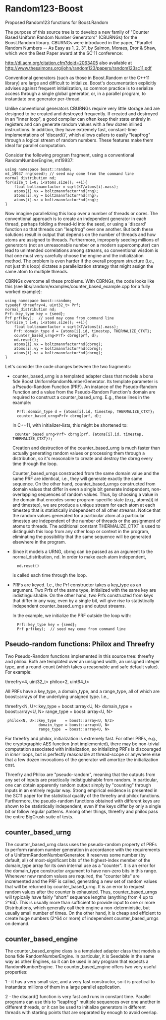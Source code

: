 Random123-Boost
===============

Proposed Random123 functions for Boost.Random

The purpose of this source tree is to develop a new family of
"Counter Based Uniform Random Number Generators" (CBURNGs) for the
Boost.Random library.  CBURNGs were introduced in the paper, "Parallel
Random Numbers -- As Easy as 1, 2, 3", by Salmon, Moraes, Dror & Shaw,
which won the Best Paper award at the SC'11  conference:

http://dl.acm.org/citation.cfm?doid=2063405
also available at
http://www.thesalmons.org/john/random123/papers/random123sc11.pdf

Conventional generators (such as those in Boost.Random or the C++11
<random> library) are large and difficult to initialize.  Boost's
documentation explicitly advises against frequent initialization, so
common practice is to serialize access through a single global
generator, or, in a parallel program, to instantiate one generator
per-thread.

Unlike conventional generators CBURNGs require very little storage and
are designed to be created and destroyed frequently.  If created and
destroyed in an "inner loop", a good compiler can often keep their
state entirely in registers and can generate random values with a few
dozen inlined instructions.  In addition, they have extremely fast,
constant-time implementations of 'discard()', which allows callers to
easily "leapfrog" through a logical stream of random numbers.
These features make them ideal for parallel computation. 

Consider the following program fragment, using a conventional
RandomNumberEngine, mt19937:

    using namespace boost::random;
    mt_19937 rng(seed); // seed may come from the command line
    normal_distribution nd;
    for(size_t i=0; i<atoms.size(); ++i){
        float boltzmannfactor = sqrt(kT/atoms[i].mass);
        atoms[i].vx = boltzmannfactor*nd(rng);
        atoms[i].vy = boltzmannfactor*nd(rng);
        atoms[i].vz = boltzmannfactor*nd(rng);
    }

Now imagine parallelizing this loop over a number of threads or cores.
The conventional approach is to create an independent generator in
each thread, perhaps folding a thread-id into the seed, or using a
'discard' function so that threads can "leapfrog" over one another.
But both these solutions result in output that depends on the number
of threads and how atoms are assigned to threads.  Furthermore,
improperly seeding millions of generators (not an unreasonable number
on a modern supercomputer) can lead to unintended correlations among
streams, so conventional wisdom is that one must very carefully choose
the engine and the initialization method.  The problem is even harder
if the overall program structure (i.e., not just this loop) dictates a
parallelization strategy that might assign the same atom to multiple
threads.

CBRNGs overcome all these problems.  With CBRNGs, the code looks like
this (see libs/random/examples/counter_based_example.cpp for a fully
worked example):

    using namespace boost::random;
    typedef threefry<4, uint32_t> Prf;
    normal_distribution nd;
    Prf::key_type key = {seed};
    Prf prf(key);  // seed may come from command line
    for(size_t i=0; i<atoms.size(); ++i){
        float boltzmannfactor = sqrt(kT/atoms[i].mass);
        Prf::domain_type d = {atoms[i].id, timestep, THERMALIZE_CTXT};
        counter_based_urng<Prf> cbrng(prf, d);
        nd.reset();
        atoms[i].vx = boltzmannfactor*nd(cbrng);
        atoms[i].vy = boltzmannfactor*nd(cbrng);
        atoms[i].vz = boltzmannfactor*nd(cbrng);
    }

Let's consider the code changes between the two fragments:

- counter_based_urng is a templated adapter class that models a bona
fide Boost UniformRandomNumberGenerator.  Its template parameter is a
Pseudo-Random Function (PRF).  An instance of the Pseudo-Random
Function and a value from the Pseudo-Random Function's domain are
required to construct a counter_based_urng.  E.g., these lines in the
example:

        Prf::domain_type d = {atoms[i].id, timestep, THERMALIZE_CTXT};
        counter_based_urng<Prf> cbrng(prf, d);

    In C++11, with initializer-lists, this might be shortened to:

       counter_based_urng<Prf> cbrng(prf, {atoms[i].id, timestep, THERMALIZE_CTXT});

    Creation and destruction of the counter_based_urng is much faster than
    actually generating random values or processing them through a
    distribution, so it's reasonable to create and destroy the cbrng every
    time through the loop.
    
    Counter_based_urngs constructed from the same domain value and the
    same PRF are identical, i.e., they will generate exactly the same
    sequence.  On the other hand, counter_based_urngs constructed from
    domain values that differ in even a single bit generate independent,
    non-overlapping sequences of random values.  Thus, by choosing a value
    in the domain that encodes some program-specific state (e.g.,
    atoms[i].id and timestep), we are produce a unique
    stream for each atom at each timestep that is statistically
    independent of all other streams.  Notice that the random values
    generated for a particular atom at a particular timestep are
    independent of the number of threads or the assignment of atoms to
    threads.  The additional constant THERMALIZE_CTXT is used to
    distinguish this loop from any other loop or context in the program,
    eliminating the possibility that the same sequence will be generated
    elsewhere in the program.

- Since it models a URNG, cbrng can be passed as an argument to the
normal_distribution, nd.  In order to make each atom independent,

        nd.reset() 
    
    is called each time through the loop.

- PRFs are keyed.  I.e., the Prf constructor takes a key_type as an
argument.  Two Prfs of the same type, initialized with the same key
are indistinguishable.  On the other hand, two Prfs constructed from
keys that differ in any way, even by a single bit, will give rise to
statistically independent counter_based_urngs and output streams.

    In the example, we initialize the PRF outside the loop with:

        Prf::key_type key = {seed};
        Prf prf(key);  // seed may come from command line



Pseudo-random functions:  Philox and Threefry
---------------------------------------------

Two Pseudo-Random functions implemented in this source tree: threefry
and philox.  Both are templated over an unsigned width, an unsigned
integer type, and a round-count (which takes a reasonable and safe
default value).  For example:

   threefry<4, uint32_t>
   philox<2, uint64_t>

All PRFs have a key_type, a domain_type, and a range_type, all
of which are boost::arrays of the underlying unsigned type.  I.e.,

   threefry<N, U>::key_type    = boost::array<U, N>
                   domain_type = boost::array<U, N>
                   range_type  = boost::array<U, N>

     philox<N, U>::key_type    = boost::array<U, N/2>
                   domain_type = boost::array<U, N>
                   range_type  = boost::array<U, N>
   
For threefry and philox, initialization is extremely fast.  For other
PRFs, e.g., the cryptographic AES function (not implemented), there
may be non-trivial computation associated with initialization, so
initializing PRFs is discouraged in *inner* loops, but is perfectly
reasonable at thread-scope or anywhere else that a few dozen
invocations of the generator will amortize the initialization cost.

Threefry and Philox are "pseudo-random", meaning that the outputs from
any set of inputs are practically indistiguishable from random.  In
particular, one can obtain apparently random output simply by
"counting" through inputs in an entirely regular way.  Strong
empirical evidence is presented in the SC11 paper for the statistical
quality of the threefry and philox functions.  Furthermore, the
pseudo-random functions obtained with different keys are shown to be
statistically independent, even if the keys differ by only a single
bit or follow regular patterns.  Among other things, threefry and
philox pass the entire BigCrush suite of tests.

counter_based_urng
------------------

The counter_based_urng class uses the pseudo-random property of PRFs
to perform random number generation in accordance with the
requirements of a UniformRandomNumberGenerator.  It reserves some
number (by default, all) of most-significant bits of the highest-index
member of the domain_type array for its own internal use as a
"counter".  It is an error for the domain_type constructor argument to
have non-zero bits in this range.  Whenever new random values are
required, the "counter bits" are incremented and the PRF is called,
generating a new set of random values that will be returned by
counter_based_urng.  It is an error to request random values after the
counter is exhausted.  Thus, counter_based_urngs will typically have
fairly "short" sequence lengths (anything from 4 up to 2^64).  This is
usually more than sufficient to provide input to one or more
Distributions, which generally call their engine a non-deterministic,
but usually small number of times.  On the other hand, it is cheap and
efficient to create huge numbers (2^64 or more) of independent
counter_based_urngs on demand.


counter_based_engine
--------------------

The counter_based_engine class is a templated adapter class that
models a bona fide RandomNumberEngine.  In particular, it is Seedable
in the same way as other Engines, so it can be used in any program
that expects a RandomNumberEngine.  The counter_based_engine offers
two very useful properties:

1 - it has a very small size, and a very fast constructor, so it is
practical to instantiate millions of them in a large parallel
application.

2 - the discard() function is very fast and runs in constant time.
Parallel programs can use this to "leapfrog" multiple sequences over
one another in different threads, or it can be used to initialize
generators in different threads with starting points that are
separated by enough to avoid overlap.
